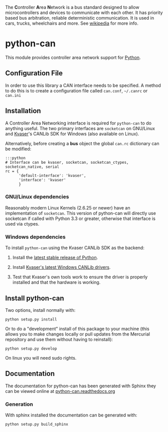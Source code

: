 The **C**ontroller **A**rea **N**etwork is a bus standard designed to 
allow microcontrollers and devices to communicate with each other. It 
has priority based bus arbitration, reliable deterministic 
communication. It is used in cars, trucks, wheelchairs and more. See
[wikipedia][1] for more info.

# python-can

This module provides controller area network support for [Python][4].

## Configuration File

In order to use this library a CAN interface needs to be specified.
A method to do this is to create a configuration file called `can.conf`,
`~/.canrc` or `can.ini`


## Installation

A Controller Area Networking interface is required for `python-can` to do
anything useful. The two primary interfaces are `socketcan` on GNU/Linux 
and [Kvaser][2]'s CANLib SDK for Windows (also available on Linux).

Alternatively, before creating a **bus** object the global `can.rc`
dictionary can be modified:

    :::python
    # Interface can be kvaser, socketcan, socketcan_ctypes, socketcan_native, serial
    rc = {
          'default-interface': 'kvaser',
          'interface': 'kvaser'
          }


### GNU/Linux dependencies

Reasonably modern Linux Kernels (2.6.25 or newer) have an implementation of 
``socketcan``. This version of python-can will directly use socketcan
if called with Python 3.3 or greater, otherwise that interface is
used via ctypes.

### Windows dependencies

To install `python-can` using the Kvaser CANLib SDK as the backend:

1. Install the [latest stable release of Python][4].

2. Install [Kvaser's latest Windows CANLib drivers][5].

3. Test that Kvaser's own tools work to ensure the driver is properly 
installed and that the hardware is working.


## Install python-can

Two options, install normally with:

    python setup.py install

Or to do a "development" install of this package to your machine (this allows 
you to make changes locally or pull updates from the Mercurial repository and
use them without having to reinstall):

    python setup.py develop

On linux you will need sudo rights. 


## Documentation

The documentation for python-can has been generated with Sphinx they can be viewed online at
[python-can.readthedocs.org][6]


### Generation

With sphinx installed the documentation can be generated with:

    python setup.py build_sphinx
    
    
[1]: http://en.wikipedia.org/wiki/CAN_bus
[2]: http://www.kvaser.com
[3]: http://www.brownhat.org/docs/socketcan/llcf-api.html
[4]: http://python.org/download/
[5]: http://www.kvaser.com/en/downloads.html
[6]: https://python-can.readthedocs.org/en/latest/
